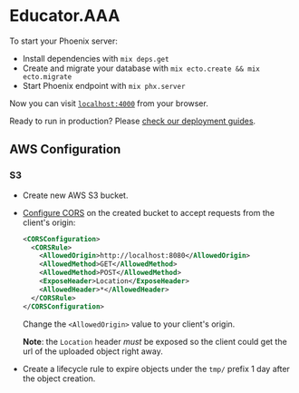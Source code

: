# Educator.AAA

To start your Phoenix server:

  * Install dependencies with `mix deps.get`
  * Create and migrate your database with `mix ecto.create && mix ecto.migrate`
  * Start Phoenix endpoint with `mix phx.server`

Now you can visit [`localhost:4000`](http://localhost:4000) from your browser.

Ready to run in production? Please [check our deployment guides](http://www.phoenixframework.org/docs/deployment).

## AWS Configuration

### S3

* Create new AWS S3 bucket.
* [Configure CORS](https://docs.aws.amazon.com/AmazonS3/latest/dev/cors.html) on the
  created bucket to accept requests from the client's origin:

   ``` xml
   <CORSConfiguration>
     <CORSRule>
       <AllowedOrigin>http://localhost:8080</AllowedOrigin>
       <AllowedMethod>GET</AllowedMethod>
       <AllowedMethod>POST</AllowedMethod>
       <ExposeHeader>Location</ExposeHeader>
       <AllowedHeader>*</AllowedHeader>
     </CORSRule>
   </CORSConfiguration>
   ```

    Change the `<AllowedOrigin>` value to your client's origin.

   **Note**: the `Location` header *must* be exposed so the client could get the url
   of the uploaded object right away.
* Create a lifecycle rule to expire objects under the `tmp/` prefix 1 day after the object creation.
